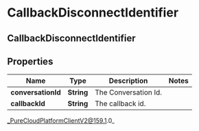 # CallbackDisconnectIdentifier

## CallbackDisconnectIdentifier

## Properties

|Name | Type | Description | Notes|
|------------ | ------------- | ------------- | -------------|
| **conversationId** | **String** | The Conversation Id. | |
| **callbackId** | **String** | The callback id. | |



_PureCloudPlatformClientV2@159.1.0_
